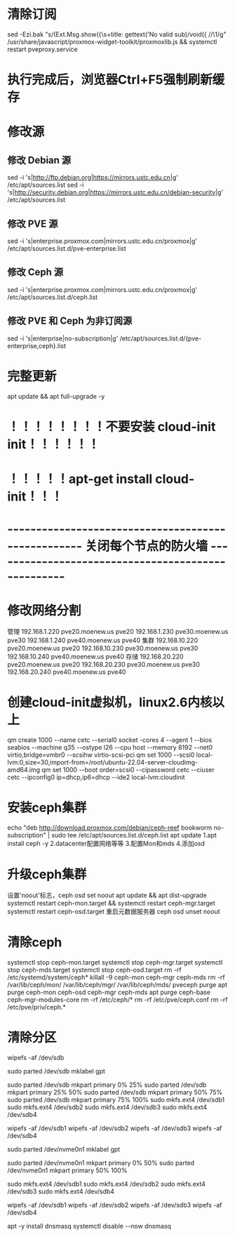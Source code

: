


# 清除订阅
sed -Ezi.bak "s/(Ext.Msg.show\(\{\s+title: gettext\('No valid sub)/void\(\{ \/\/\1/g" /usr/share/javascript/proxmox-widget-toolkit/proxmoxlib.js && systemctl restart pveproxy.service
# 执行完成后，浏览器Ctrl+F5强制刷新缓存

# 修改源
## 修改 Debian 源
sed -i 's|http://ftp.debian.org|https://mirrors.ustc.edu.cn|g' /etc/apt/sources.list
sed -i 's|http://security.debian.org|https://mirrors.ustc.edu.cn/debian-security|g' /etc/apt/sources.list
## 修改 PVE 源
sed -i 's|enterprise.proxmox.com|mirrors.ustc.edu.cn/proxmox|g' /etc/apt/sources.list.d/pve-enterprise.list
## 修改 Ceph 源
sed -i 's|enterprise.proxmox.com|mirrors.ustc.edu.cn/proxmox|g' /etc/apt/sources.list.d/ceph.list
## 修改 PVE 和 Ceph 为非订阅源
sed -i 's|enterprise|no-subscription|g' /etc/apt/sources.list.d/{pve-enterprise,ceph}.list


# 完整更新
apt update && apt full-upgrade -y


# ！！！！！！！！不要安装 cloud-init init！！！！！！
# ！！！！！apt-get install cloud-init！！！

# --------------------------------------------------- 关闭每个节点的防火墙 --------------------------------------------------- 
 
# 修改网络分割
管理
192.168.1.220 pve20.moenew.us pve20
192.168.1.230 pve30.moenew.us pve30
192.168.1.240 pve40.moenew.us pve40
集群
192.168.10.220 pve20.moenew.us pve20
192.168.10.230 pve30.moenew.us pve30
192.168.10.240 pve40.moenew.us pve40
存储
192.168.20.220 pve20.moenew.us pve20
192.168.20.230 pve30.moenew.us pve30
192.168.20.240 pve40.moenew.us pve40




# 创建cloud-init虚拟机，linux2.6内核以上
qm create 1000 --name cetc --serial0  socket  -cores 4 --agent 1 --bios seabios --machine q35 --ostype l26 --cpu host --memory 8192 --net0 virtio,bridge=vmbr0 --scsihw virtio-scsi-pci
qm set 1000 --scsi0 local-lvm:0,size=30,import-from=/root/ubuntu-22.04-server-cloudimg-amd64.img
qm set 1000 --boot order=scsi0 --cipassword cetc --ciuser cetc --ipconfig0 ip=dhcp,ip6=dhcp --ide2 local-lvm:cloudinit

# 安装ceph集群
echo "deb http://download.proxmox.com/debian/ceph-reef bookworm no-subscription" | sudo tee /etc/apt/sources.list.d/ceph.list
apt update
1.apt install ceph -y
2.datacenter配置网络等等
3.配置Mon和mds
4.添加osd

# 升级ceph集群
设置'noout'标志，ceph osd set noout
apt update && apt dist-upgrade
systemctl restart ceph-mon.target && systemctl restart ceph-mgr.target
systemctl restart ceph-osd.target
重启元数据服务器
ceph osd unset noout


# 清除ceph
systemctl stop ceph-mon.target
systemctl stop ceph-mgr.target
systemctl stop ceph-mds.target
systemctl stop ceph-osd.target
rm -rf /etc/systemd/system/ceph*
killall -9 ceph-mon ceph-mgr ceph-mds
rm -rf /var/lib/ceph/mon/  /var/lib/ceph/mgr/  /var/lib/ceph/mds/
pveceph purge
apt purge ceph-mon ceph-osd ceph-mgr ceph-mds
apt purge ceph-base ceph-mgr-modules-core
rm -rf /etc/ceph/*
rm -rf /etc/pve/ceph.conf
rm -rf /etc/pve/priv/ceph.*

# 清除分区
wipefs -af /dev/sdb


sudo parted /dev/sdb mklabel gpt

sudo parted /dev/sdb mkpart primary 0% 25%
sudo parted /dev/sdb mkpart primary 25% 50%
sudo parted /dev/sdb mkpart primary 50% 75%
sudo parted /dev/sdb mkpart primary 75% 100%
sudo mkfs.ext4 /dev/sdb1
sudo mkfs.ext4 /dev/sdb2
sudo mkfs.ext4 /dev/sdb3
sudo mkfs.ext4 /dev/sdb4

wipefs -af /dev/sdb1
wipefs -af /dev/sdb2
wipefs -af /dev/sdb3
wipefs -af /dev/sdb4




sudo parted /dev/nvme0n1 mklabel gpt

sudo parted /dev/nvme0n1 mkpart primary 0% 50%
sudo parted /dev/nvme0n1 mkpart primary 50% 100%

sudo mkfs.ext4 /dev/sdb1
sudo mkfs.ext4 /dev/sdb2
sudo mkfs.ext4 /dev/sdb3
sudo mkfs.ext4 /dev/sdb4

wipefs -af /dev/sdb1
wipefs -af /dev/sdb2
wipefs -af /dev/sdb3
wipefs -af /dev/sdb4





apt -y install dnsmasq
systemctl disable --now dnsmasq